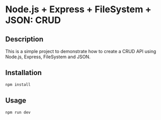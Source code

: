 # Node.js + Express + FileSystem + JSON: CRUD

## Description

This is a simple project to demonstrate how to create a CRUD API using Node.js, Express, FileSystem and JSON.

## Installation

```bash
npm install
```

## Usage

```bash
npm run dev
```
